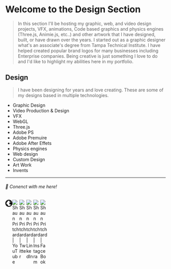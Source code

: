 # Welcome to the Design Section

>  In this section I'll be hosting my graphic, web, and video design projects, VFX, animations, Code based graphics and physics engines (Three.js, Animie.js, etc..) and other artwork that I have designed, built, or have drawn over the years. I started out as a graphic designer what's an associate's degree from Tampa Technical Institute. I have helped created popular brand logos for many businesses including Enterprise companies. Being creative is just something I love to do and I'd like to highlight my abilities here in my portfolio.

## Design

> I have been designing for years and love creating. These are some of my designs based in multiple technologies.

 * Graphic Design
 * Video Production & Design
 * VFX
 * WebGL
 * Three.js
 * Adobe PS
 * Adobe Premuire
 * Adobe After Effets
 * Physics engines
 * Web design
 * Custom Design
 * Art Work
 * Invents


---


###### 📢 Conenct with me here!

[<img align="left" alt="" width="22px" src="https://raw.githubusercontent.com/iconic/open-iconic/master/svg/globe.svg" />][website]
[<img align="left" alt="Shaun Pritchard | YouTube" width="22px" src="https://cdn.jsdelivr.net/npm/simple-icons@v3/icons/youtube.svg" />][youtube]
[<img align="left" alt=" Shaun Pritchard | Twitter" width="22px" src="https://cdn.jsdelivr.net/npm/simple-icons@v3/icons/twitter.svg" />][twitter]
[<img align="left" alt="Shaun Pritchard | LinkedIn" width="22px" src="https://cdn.jsdelivr.net/npm/simple-icons@v3/icons/linkedin.svg" />][linkedin]
[<img align="left" alt="Shaun Pritchard | Instagram" width="22px" src="https://cdn.jsdelivr.net/npm/simple-icons@v3/icons/instagram.svg" />][instagram]
[<img align="left" alt="Shaun Pritchard | FaceBook" width="22px" src="https://cdn.jsdelivr.net/npm/simple-icons@v3/icons/facebook.svg" />][facebook]



<!-- dictonaries-->
[website]: https://webreactor.us
[twitter]: https://twitter.com/SimpleStupid0
[youtube]: https://www.youtube.com/channel/UC78cpbnaq-eeKGGHIEtUgdw/
[instagram]: https://www.instagram.com/shaun.pritchard1/
[linkedin]: https://www.linkedin.com/in/shaunpritchard1/
[facebook]: https://www.facebook.com/shaunpritchardlive
